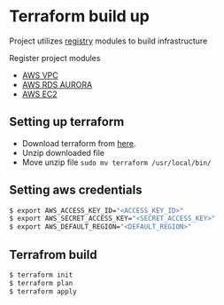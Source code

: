 # Terraform build up

Project utilizes [registry](https://registry.terraform.io/) modules to build infrastructure

Register project modules

* [AWS VPC](https://github.com/terraform-aws-modules/terraform-aws-vpc)
* [AWS RDS AURORA](https://github.com/terraform-aws-modules/terraform-aws-rds-aurora)
* [AWS EC2](https://github.com/terraform-aws-modules/terraform-aws-ec2-instance)


## Setting up terraform

* Download terraform from [here](https://www.terraform.io/downloads.html).
* Unzip downloaded file
* Move unzip file `sudo mv terraform /usr/local/bin/`


## Setting aws credentials

```sh
$ export AWS_ACCESS_KEY_ID="<ACCESS_KEY_ID>"
$ export AWS_SECRET_ACCESS_KEY="<SECRET_ACCESS_KEY>"
$ export AWS_DEFAULT_REGION="<DEFAULT_REGION>"
```

## Terrafrom build

```sh
$ terraform init
$ terraform plan
$ terraform apply
```

